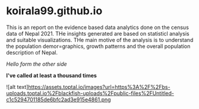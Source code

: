 # koirala99.github.io

This is an report on the evidence based data analytics done on the census data of Nepal 2021. THe insights generated are based on statisticl analysis and suitable visualizations. THe main motive of the analysis is to understand the population demor=graphics, growth patterns and the overall population description of Nepal. 

*Hello form the other side*

**I've called at least a thousand times**

![alt text]https://assets.toptal.io/images?url=https%3A%2F%2Fbs-uploads.toptal.io%2Fblackfish-uploads%2Fpublic-files%2FUntitled-c1c5294701185de6bfc2ad3e915e4861.png
